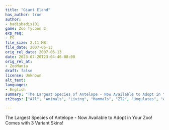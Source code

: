 ```yaml
---
title: "Giant Eland"
has_author: true
author: 
- badisbadis101
game: Zoo Tycoon 2
exp_req: 
- ES
file_size: 2.11 MB
file_date: 2007-06-13
orig_rel_date: 2007-06-13
date: 2023-07-20T23:04:46-08:00
orig_rel_at: 
- ZooMania
draft: false
license: Unknown
alt_text: 
languages:
- English
summary: "The Largest Species of Antelope - Now Available to Adopt in Your Zoo! Comes with 3 Variant Skins! "
zt2tags: ["All", "Animals", "Living", "Mammals", "ZT2", "Ungulates", "Africa", "Endangered Species"]

---
```


The Largest Species of Antelope - Now Available to Adopt in Your Zoo! Comes with 3 Variant Skins! 